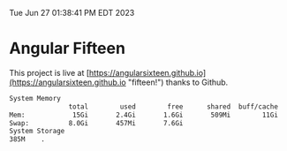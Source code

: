 Tue Jun 27 01:38:41 PM EDT 2023

# Angular Fifteen


This project is live at [https://angularsixteen.github.io](https://angularsixteen.github.io "fifteen!") thanks to Github.

```bash
System Memory
               total        used        free      shared  buff/cache   available
Mem:            15Gi       2.4Gi       1.6Gi       509Mi        11Gi        12Gi
Swap:          8.0Gi       457Mi       7.6Gi
System Storage
385M	.
```
```bash
